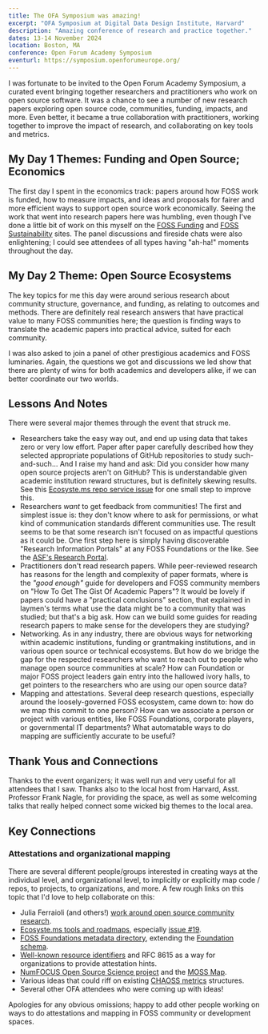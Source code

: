 ```yaml
---
title: The OFA Symposium was amazing!
excerpt: "OFA Symposium at Digital Data Design Institute, Harvard"
description: "Amazing conference of research and practice together."
dates: 13-14 November 2024
location: Boston, MA
conference: Open Forum Academy Symposium
eventurl: https://symposium.openforumeurope.org/
---
```


I was fortunate to be invited to the Open Forum Academy Symposium, a curated event bringing together researchers and practitioners who work on open source software.  It was a chance to see a number of new research papers exploring open source code, communities, funding, impacts, and more.  Even better, it became a true collaboration with practitioners, working together to improve the impact of research, and collaborating on key tools and metrics.

## My Day 1 Themes: Funding and Open Source; Economics

The first day I spent in the economics track: papers around how FOSS work is funded, how to measure impacts, and ideas and proposals for fairer and more efficient ways to support open source work economically.  Seeing the work that went into research papers here was humbling, even though I've done a little bit of work on this myself on the [FOSS Funding](https://fossfunding.com/) and [FOSS Sustainability](https://fosssustainability.com/) sites.  The panel discussions and fireside chats were also enlightening; I could see attendees of all types having "ah-ha!" moments throughout the day.

## My Day 2 Theme: Open Source Ecosystems

The key topics for me this day were around serious research about community structure, governance, and funding, as relating to outcomes and methods.  There are definitely real research answers that have practical value to many FOSS communities here; the question is finding ways to translate the academic papers into practical advice, suited for each community.

I was also asked to join a panel of other prestigious academics and FOSS luminaries.  Again, the questions we got and discussions we led show that there are plenty of wins for both academics and developers alike, if we can better coordinate our two worlds.

## Lessons And Notes

There were several major themes through the event that struck me.

- Researchers take the easy way out, and end up using data that takes zero or very low effort.  Paper after paper carefully described how they selected appropriate populations of GitHub repositories to study such-and-such...  And I raise my hand and ask: Did you consider how many open source projects aren't on GitHub?  This is understandable given academic institution reward structures, but is definitely skewing results.  See this [Ecosyste.ms repo service issue](https://github.com/ecosyste-ms/repos/issues/716) for one small step to improve this.
- Researchers *want* to get feedback from communities!  The first and simplest issue is: they don't know where to ask for permissions, or what kind of communication standards different communities use.  The result seems to be that some research isn't focused on as impactful questions as it could be.  One first step here is simply having discoverable "Research Information Portals" at any FOSS Foundations or the like.  See the [ASF's Research Portal](https://apache.org/research/).
- Practitioners don't read research papers.  While peer-reviewed research has reasons for the length and complexity of paper formats, where is the *"good enough"* guide for developers and FOSS community members on "How To Get The Gist Of Academic Papers"?  It would be lovely if papers could have a "practical conclusions" section, that explained in laymen's terms what use the data might be to a community that was studied; but that's a big ask.  How can we build some guides for reading research papers to make sense for the developers they are studying?
- Networking.  As in any industry, there are obvious ways for networking within academic institutions, funding or grantmaking institutions, and in various open source or technical ecosystems.  But how do we bridge the gap for the respected researchers who want to reach out to people who manage open source communities at scale?  How can Foundation or major FOSS project leaders gain entry into the hallowed ivory halls, to get pointers to the researchers who are using our open source data?
- Mapping and attestations.  Several deep research questions, especially around the loosely-governed FOSS ecosystem, came down to: how do we map this commit to one person?  How can we associate a person or project with various entities, like FOSS Foundations, corporate players, or governmental IT departments?  What automatable ways to do mapping are sufficiently accurate to be useful?

## Thank Yous and Connections

Thanks to the event organizers; it was well run and very useful for all attendees that I saw.  Thanks also to the local host from Harvard, Asst. Professor Frank Nagle, for providing the space, as well as some welcoming talks that really helped connect some wicked big themes to the local area.

## Key Connections

### Attestations and organizational mapping

There are several different people/groups interested in creating ways at the individual level, and organizational level, to implicitly or explicitly map code / repos, to projects, to organizations, and more.  A few rough links on this topic that I'd love to help collaborate on this:

- Julia Ferraioli (and others!) [work around open source community research](https://www.juliaferraioli.com/pub/). 
- [Ecosyste.ms tools and roadmaps](https://github.com/ecosyste-ms/roadmap), especially [issue #19](https://github.com/ecosyste-ms/roadmap/issues/19).
- [FOSS Foundations metadata directory](https://fossfoundation.info/), extending the [Foundation schema](https://github.com/Punderthings/fossfoundation/blob/main/_data/foundations-schema.json).
- [Well-known resource identifiers](https://datatracker.ietf.org/doc/html/rfc8615) and RFC 8615 as a way for organizations to provide attestation hints.
- [NumFOCUS Open Source Science project](https://numfocus.org/open-source-science-initiative-ossci) and the [MOSS Map](https://github.com/numfocus/MOSS).
- Various ideas that could riff on existing [CHAOSS metrics](https://chaoss.community/) structures.
- Several other OFA attendees who were coming up with ideas!

Apologies for any obvious omissions; happy to add other people working on ways to do attestations and mapping in FOSS community or development spaces.
